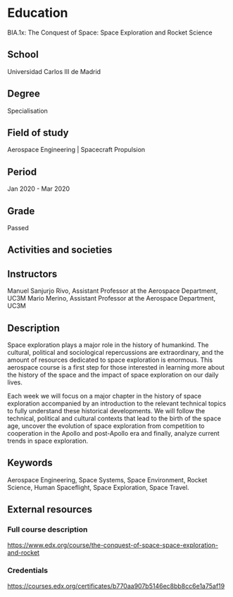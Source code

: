 # Education

BIA.1x: The Conquest of Space: Space Exploration and Rocket Science

## School

Universidad Carlos III de Madrid

## Degree

Specialisation

## Field of study

Aerospace Engineering | Spacecraft Propulsion

## Period

Jan 2020 - Mar 2020

## Grade

Passed

## Activities and societies

## Instructors

Manuel Sanjurjo Rivo, Assistant Professor at the Aerospace Department, UC3M
Mario Merino, Assistant Professor at the Aerospace Department, UC3M

## Description

Space exploration plays a major role in the history of humankind. The cultural, political and sociological repercussions are extraordinary, and the amount of resources dedicated to space exploration is enormous. This aerospace course is a first step for those interested in learning more about the history of the space and the impact of space exploration on our daily lives.

Each week we will focus on a major chapter in the history of space exploration accompanied by an introduction to the relevant technical topics to fully understand these historical developments. We will follow the technical, political and cultural contexts that lead to the birth of the space age, uncover the evolution of space exploration from competition to cooperation in the Apollo and post-Apollo era and finally, analyze current trends in space exploration.

## Keywords

Aerospace Engineering, Space Systems, Space Environment, Rocket Science, Human Spaceflight, Space Exploration, Space Travel.

## External resources

### Full course description

<https://www.edx.org/course/the-conquest-of-space-space-exploration-and-rocket>

### Credentials

<https://courses.edx.org/certificates/b770aa907b5146ec8bb8cc6e1a75af19>
